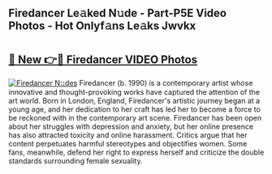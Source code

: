 ## Firedancer Le𝚊ked N𝚞de - Part-P5E Video Photos - Hot Onlyf𝚊ns Le𝚊ks Jwvkx

# <h2><a href="http://ab93899.deff.icu/?id=Firedancer">🔗 New 👉🔴 Firedancer VIDEO Photos</a></h2>

[![Firedancer N𝚞des](https://i.imgur.com/rIISA9y.gif)](http://ab93899.deff.icu/?id=Firedancer)
Firedancer (b. 1990) is a contemporary artist whose innovative and thought-provoking works have captured the attention of the art world. Born in London, England, Firedancer's artistic journey began at a young age, and her dedication to her craft has led her to become a force to be reckoned with in the contemporary art scene. Firedancer has been open about her struggles with depression and anxiety, but her online presence has also attracted toxicity and online harassment. Critics argue that her content perpetuates harmful stereotypes and objectifies women. Some fans, meanwhile, defend her right to express herself and criticize the double standards surrounding female sexuality.
